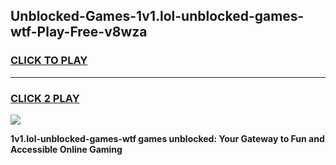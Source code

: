 
## Unblocked-Games-1v1.lol-unblocked-games-wtf-Play-Free-v8wza
<h3>
<a href="https://premium76.site?title=1v1.lol-unblocked-games-wtf&ref=09A">CLICK TO PLAY</a></h3>
<hr>

<h3>
<a href="https://premium76.site?title=1v1.lol-unblocked-games-wtf&ref=09A">CLICK 2 PLAY</a>
  
</h3>

<a href="https://premium76.site?title=1v1.lol-unblocked-games-wtf&ref=09A"><img src="https://clearcache.store/games.png"></a>


**1v1.lol-unblocked-games-wtf games unblocked: Your Gateway to Fun and Accessible Online Gaming**
